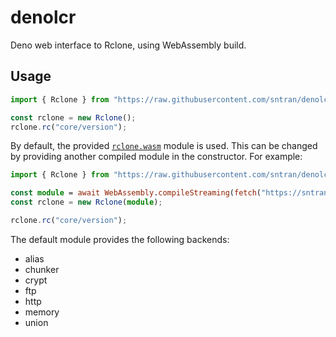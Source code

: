 # denolcr

Deno web interface to Rclone, using WebAssembly build.

## Usage

```ts
import { Rclone } from "https://raw.githubusercontent.com/sntran/denolcr/main/rclone.ts";

const rclone = new Rclone();
rclone.rc("core/version");
```

By default, the provided [`rclone.wasm`](rclone.wasm) module is used. This can be
changed by providing another compiled module in the constructor. For example:

```ts
import { Rclone } from "https://raw.githubusercontent.com/sntran/denolcr/main/rclone.ts";

const module = await WebAssembly.compileStreaming(fetch("https://sntran.github.io/denolcr/rclone.wasm"));
const rclone = new Rclone(module);

rclone.rc("core/version");
```

The default module provides the following backends:

- alias
- chunker
- crypt
- ftp
- http
- memory
- union
